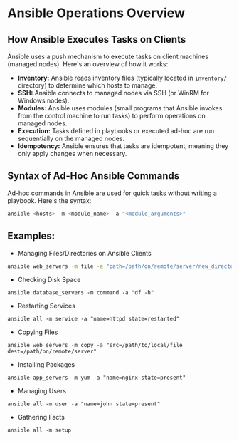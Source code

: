 # Ansible Operations Overview

## How Ansible Executes Tasks on Clients

Ansible uses a push mechanism to execute tasks on client machines (managed nodes). Here's an overview of how it works:
- **Inventory:** Ansible reads inventory files (typically located in `inventory/` directory) to determine which hosts to manage.
- **SSH:** Ansible connects to managed nodes via SSH (or WinRM for Windows nodes).
- **Modules:** Ansible uses modules (small programs that Ansible invokes from the control machine to run tasks) to perform operations on managed nodes.
- **Execution:** Tasks defined in playbooks or executed ad-hoc are run sequentially on the managed nodes.
- **Idempotency:** Ansible ensures that tasks are idempotent, meaning they only apply changes when necessary.

## Syntax of Ad-Hoc Ansible Commands

Ad-hoc commands in Ansible are used for quick tasks without writing a playbook. Here's the syntax:
```bash
ansible <hosts> -m <module_name> -a "<module_arguments>"
```
## Examples:
- Managing Files/Directories on Ansible Clients

```bash
ansible web_servers -m file -a "path=/path/on/remote/server/new_directory state=directory"
```
- Checking Disk Space
```
ansible database_servers -m command -a "df -h"
```
- Restarting Services
```
ansible all -m service -a "name=httpd state=restarted"
```
- Copying Files
```
ansible web_servers -m copy -a "src=/path/to/local/file dest=/path/on/remote/server"
```
- Installing Packages
```
ansible app_servers -m yum -a "name=nginx state=present"
```
- Managing Users
```
ansible all -m user -a "name=john state=present"
```
- Gathering Facts
```
ansible all -m setup
```